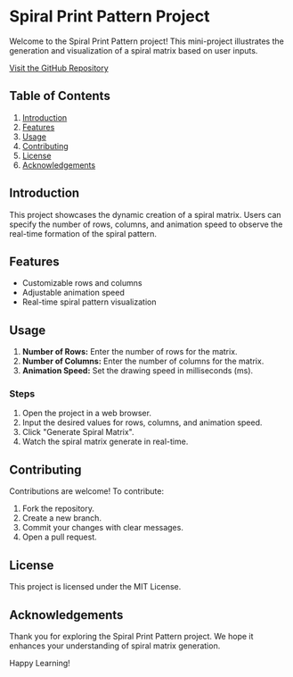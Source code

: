 # Spiral Print Pattern Project

Welcome to the Spiral Print Pattern project! This mini-project illustrates the generation and visualization of a spiral matrix based on user inputs.

[Visit the GitHub Repository](https://github.com/SalmanDeveloperz/spiral_print_pattern)

## Table of Contents

1. [Introduction](#introduction)
2. [Features](#features)
3. [Usage](#usage)
4. [Contributing](#contributing)
5. [License](#license)
6. [Acknowledgements](#acknowledgements)

## Introduction

This project showcases the dynamic creation of a spiral matrix. Users can specify the number of rows, columns, and animation speed to observe the real-time formation of the spiral pattern.

## Features

- Customizable rows and columns
- Adjustable animation speed
- Real-time spiral pattern visualization

## Usage

1. **Number of Rows:** Enter the number of rows for the matrix.
2. **Number of Columns:** Enter the number of columns for the matrix.
3. **Animation Speed:** Set the drawing speed in milliseconds (ms).

### Steps

1. Open the project in a web browser.
2. Input the desired values for rows, columns, and animation speed.
3. Click "Generate Spiral Matrix".
4. Watch the spiral matrix generate in real-time.

## Contributing

Contributions are welcome! To contribute:
1. Fork the repository.
2. Create a new branch.
3. Commit your changes with clear messages.
4. Open a pull request.

## License

This project is licensed under the MIT License.

## Acknowledgements

Thank you for exploring the Spiral Print Pattern project. We hope it enhances your understanding of spiral matrix generation.

Happy Learning!
